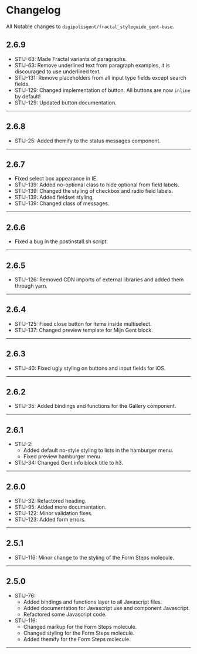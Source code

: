 # Changelog
All Notable changes to `digipolisgent/fractal_styleguide_gent-base`.

## 2.6.9
* STIJ-63: Made Fractal variants of paragraphs.
* STIJ-63: Remove underlined text from paragraph examples, 
           it is discouraged to use underlined text.
* STIJ-131: Remove placeholders from all input type fields except search fields.
* STIJ-129: Changed implementation of button. All buttons are now `inline` by default!
* STIJ-129: Updated button documentation.

***

## 2.6.8
* STIJ-25: Added themify to the status messages component.

***

## 2.6.7
* Fixed select box appearance in IE.
* STIJ-139: Added no-optional class to hide optional from field labels.
* STIJ-139: Changed the styling of checkbox and radio field labels.
* STIJ-139: Added fieldset styling.
* STIJ-139: Changed class of messages.

***

## 2.6.6
* Fixed a bug in the postinstall.sh script.

***

## 2.6.5
* STIJ-126: Removed CDN imports of external libraries and added them through yarn.

***

## 2.6.4
* STIJ-125: Fixed close button for items inside multiselect.
* STIJ-137: Changed preview template for Mijn Gent block.

***

## 2.6.3
* STIJ-40: Fixed ugly styling on buttons and input fields for iOS.

***

## 2.6.2
* STIJ-35: Added bindings and functions for the Gallery component.

***

## 2.6.1
* STIJ-2: 
    * Added default no-style styling to lists in the hamburger menu.
    * Fixed preview hamburger menu.
* STIJ-34: Changed Gent info block title to h3.

***

## 2.6.0
* STIJ-32: Refactored heading.
* STIJ-95: Added more documentation.
* STIJ-122: Minor validation fixes.
* STIJ-123: Added form errors.

***

## 2.5.1
* STIJ-116: Minor change to the styling of the Form Steps molecule.

***

## 2.5.0 
* STIJ-76: 
    * Added bindings and functions layer to all Javascript files.
    * Added documentation for Javascript use and component Javascript. 
    * Refactored some Javascript code.
* STIJ-116: 
    * Changed markup for the Form Steps molecule.
    * Changed styling for the Form Steps molecule.
    * Added themify for the Form Steps molecule.    

***
